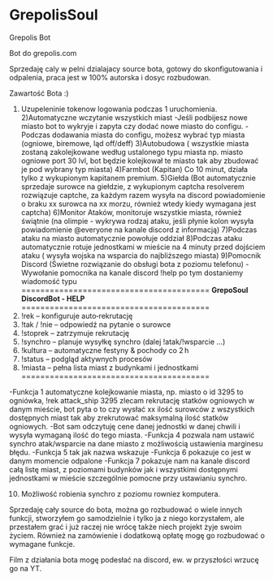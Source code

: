 # GrepolisSoul
Grepolis Bot 

Bot do grepolis.com

Sprzedaję caly w pelni dzialajacy source bota, gotowy do skonfigutowania i odpalenia, praca jest w 100% autorska i dosyc rozbudowan.

Zawartość Bota :) 

1) Uzupeleninie tokenow logowania podczas 1 uruchomienia. 
2)Automatyczne wczytanie wszystkich miast
-Jeśli podbijesz nowe miasto bot to wykryje i zapyta czy dodać nowe miasto do configu.
-Podczas dodawania miasta do configu, możesz wybrać typ miasta (ogniowe, biremowe, ląd off/deff)
3)Autobudowa ( wszystkie miasta zostaną zakolejkowane według ustalonego typu miasta np. miasto ogniowe port 30 lvl, bot będzie kolejkował te miasto tak aby zbudować je pod wybrany typ miasta)
4)Farmbot (Kapitan) Co 10 minut, działa tylko z wykupionym kapitanem premium.
5)Giełda (Bot automatycznie sprzedaje surowce na giełdzie, z wykupionym captcha resolverem rozwiązuje captche, za każdym razem wysyła na discord powiadomienie o braku xx surowca na xx morzu, również wtedy kiedy wymagana jest captcha)
6)Monitor Ataków, monitoruje wszystkie miasta, również świątnie (na olimpie - wykrywa rodzaj ataku, jeśli płynie kolon wysyła powiadomienie @everyone na kanale discord z informacją)
7)Podczas ataku na miasto automatycznie powołuje oddział
8)Podczas ataku automatycznie rotuje jednostkami w mieście na 4 minuty przed dojściem ataku ( wysyła wojska na wsparcia do najbliższego miasta)
9)Pomocnik Discord (Świetne rozwiązanie do obsługi bota z poziomu telefonu)
-Wywołanie pomocnika na kanale discord !help po tym dostaniemy wiadomość typu 
========================================
        **GrepoSoul DiscordBot - HELP**
========================================
1) !rek <unit> <townId>    – konfiguruje auto‑rekrutację
2) !tak / !nie             – odpowiedź na pytanie o surowce
3) !stoprek <townId>       – zatrzymuje rekrutację
4) !synchro <townId>       – planuje wysyłkę synchro (dalej !atak/!wsparcie …)
5) !kultura                – automatyczne festyny & pochody co 2 h
6) !status                 – podgląd aktywnych procesów
7) !miasta                 – pełna lista miast z budynkami i jednostkami
========================================

-Funkcja 1 automatyczne kolejkowanie miasta, np. miasto o id 3295 to ogniówka, !rek attack_ship 3295
zlecam rekrutację statków ogniowych w danym mieście, bot pyta o to czy wysłać xx ilość surowców z wszystkich dostępnych miast tak aby zrekrutować maksymalną ilość 
statków ogniowych.
-Bot sam odczytuję cene danej jednostki w danej chwili i wysyła wymaganą ilość do tego miasta. 
-Funkcja 4 pozwala nam ustawić synchro atak/wsparcie na dane miasto z możliwością ustawienia marginesu błędu.
-Funkcja 5 tak jak nazwa wskazuje
-Funkcja 6 pokazuje co jest w danym momencie odpalone
-Funkcja 7 pokazuje nam na kanale discord całą listę miast, z poziomami budynków jak i wszystkimi dostępnymi jednostkami w mieście
szczególnie pomocne przy ustawianiu synchro. 

10) Możliwość robienia synchro z poziomu rowniez komputera. 






Sprzedaję cały source do bota, można go rozbudować o wiele innych funkcji, stworzyłem go samodzielnie i tylko ja z niego korzystałem, ale przestałem grać i już raczej nie wrócę także niech projekt żyje swoim życiem. 
Również na zamówienie i dodatkową opłatę mogę go rozbudować o wymagane funkcje.

Film z działania bota mogę podesłać na discord, ew. w przyszłości wrzucę go na YT.
